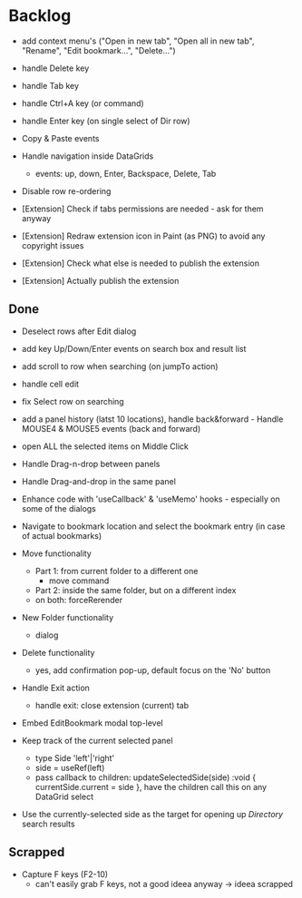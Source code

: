 # Backlog

- add context menu's ("Open in new tab", "Open all in new tab", "Rename", "Edit bookmark...", "Delete...")
- handle Delete key
- handle Tab key
- handle Ctrl+A key (or command)
- handle Enter key (on single select of Dir row)

- Copy & Paste events
- Handle navigation inside DataGrids

  - events: up, down, Enter, Backspace, Delete, Tab

- Disable row re-ordering

- [Extension] Check if tabs permissions are needed - ask for them anyway
- [Extension] Redraw extension icon in Paint (as PNG) to avoid any copyright issues
- [Extension] Check what else is needed to publish the extension
- [Extension] Actually publish the extension

## Done

- Deselect rows after Edit dialog

- add key Up/Down/Enter events on search box and result list

- add scroll to row when searching (on jumpTo action)

- handle cell edit

- fix Select row on searching

- add a panel history (latst 10 locations), handle back&forward - Handle MOUSE4 & MOUSE5 events (back and forward)

- open ALL the selected items on Middle Click

- Handle Drag-n-drop between panels

- Handle Drag-and-drop in the same panel

- Enhance code with 'useCallback' & 'useMemo' hooks - especially on some of the dialogs

- Navigate to bookmark location and select the bookmark entry (in case of actual bookmarks)

- Move functionality

  - Part 1: from current folder to a different one
    - move command
  - Part 2: inside the same folder, but on a different index

  * on both: forceRerender

- New Folder functionality

  - dialog

- Delete functionality

  - yes, add confirmation pop-up, default focus on the 'No' button

- Handle Exit action

  - handle exit: close extension (current) tab

- Embed EditBookmark modal top-level

- Keep track of the current selected panel

  - type Side 'left'|'right'
  - side = useRef<Side>(left)
  - pass callback to children: updateSelectedSide(side) :void { currentSide.current = side }, have the children call this on any DataGrid select

- Use the currently-selected side as the target for opening up _Directory_ search results

## Scrapped

- Capture F keys (F2-10)
  - can't easily grab F keys, not a good ideea anyway -> ideea scrapped
